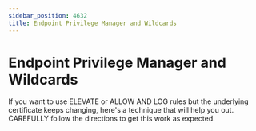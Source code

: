 ```yaml
---
sidebar_position: 4632
title: Endpoint Privilege Manager and Wildcards
---
```


# Endpoint Privilege Manager and Wildcards

If you want to use ELEVATE or ALLOW AND LOG rules but the underlying certificate keeps changing, here's a technique that will help you out. CAREFULLY follow the directions to get this work as expected.